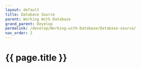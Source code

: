 ```yaml
---
layout: default
title: Database Source
parent: Working With Database
grand_parent: Develop
permalink: /develop/Working-with-Database/Database-source/
nav_order: 2
---
```


# {{ page.title }}

